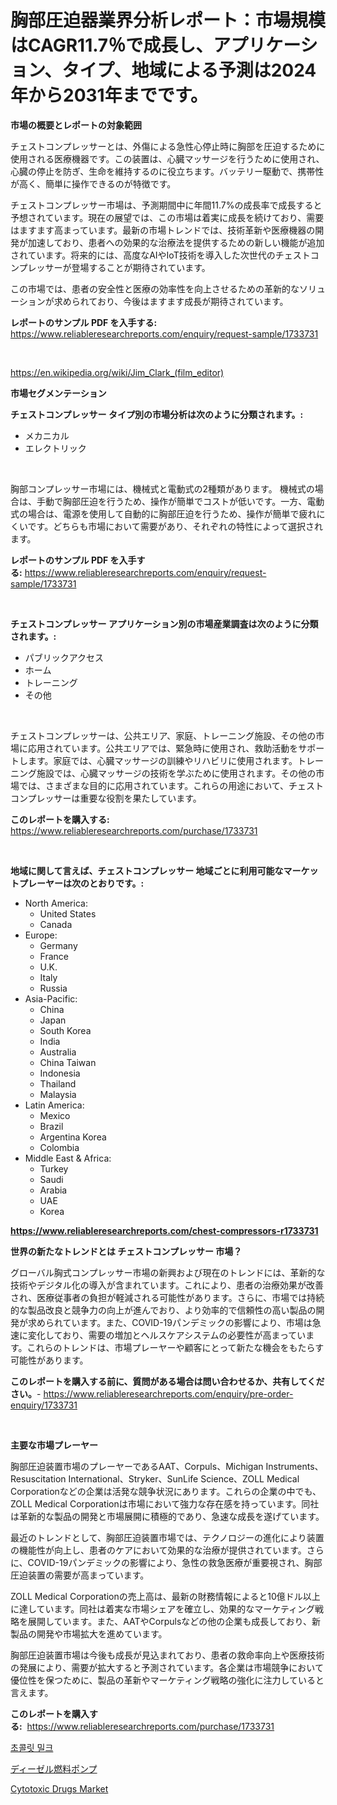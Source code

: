 <p><h1>胸部圧迫器業界分析レポート：市場規模はCAGR11.7％で成長し、アプリケーション、タイプ、地域による予測は2024年から2031年までです。</h1></p><p><strong>市場の概要とレポートの対象範囲</strong></p>
<p><p>チェストコンプレッサーとは、外傷による急性心停止時に胸部を圧迫するために使用される医療機器です。この装置は、心臓マッサージを行うために使用され、心臓の停止を防ぎ、生命を維持するのに役立ちます。バッテリー駆動で、携帯性が高く、簡単に操作できるのが特徴です。</p><p>チェストコンプレッサー市場は、予測期間中に年間11.7%の成長率で成長すると予想されています。現在の展望では、この市場は着実に成長を続けており、需要はますます高まっています。最新の市場トレンドでは、技術革新や医療機器の開発が加速しており、患者への効果的な治療法を提供するための新しい機能が追加されています。将来的には、高度なAIやIoT技術を導入した次世代のチェストコンプレッサーが登場することが期待されています。</p><p>この市場では、患者の安全性と医療の効率性を向上させるための革新的なソリューションが求められており、今後はますます成長が期待されています。</p></p>
<p><strong>レポートのサンプル PDF を入手する:</strong> <a href="https://www.reliableresearchreports.com/enquiry/request-sample/1733731">https://www.reliableresearchreports.com/enquiry/request-sample/1733731</a></p>
<p>&nbsp;</p>
<p><a href="https://en.wikipedia.org/wiki/Jim_Clark_(film_editor)">https://en.wikipedia.org/wiki/Jim_Clark_(film_editor)</a></p>
<p><strong>市場セグメンテーション</strong></p>
<p><strong>チェストコンプレッサー タイプ別の市場分析は次のように分類されます。:</strong></p>
<p><ul><li>メカニカル</li><li>エレクトリック</li></ul></p>
<p>&nbsp;</p>
<p><p>胸部コンプレッサー市場には、機械式と電動式の2種類があります。 機械式の場合は、手動で胸部圧迫を行うため、操作が簡単でコストが低いです。一方、電動式の場合は、電源を使用して自動的に胸部圧迫を行うため、操作が簡単で疲れにくいです。どちらも市場において需要があり、それぞれの特性によって選択されます。</p></p>
<p><strong>レポートのサンプル PDF を入手する:</strong>&nbsp;<a href="https://www.reliableresearchreports.com/enquiry/request-sample/1733731">https://www.reliableresearchreports.com/enquiry/request-sample/1733731</a></p>
<p>&nbsp;</p>
<p><strong> チェストコンプレッサー アプリケーション別の市場産業調査は次のように分類されます。:</strong></p>
<p><ul><li>パブリックアクセス</li><li>ホーム</li><li>トレーニング</li><li>その他</li></ul></p>
<p>&nbsp;</p>
<p><p>チェストコンプレッサーは、公共エリア、家庭、トレーニング施設、その他の市場に応用されています。公共エリアでは、緊急時に使用され、救助活動をサポートします。家庭では、心臓マッサージの訓練やリハビリに使用されます。トレーニング施設では、心臓マッサージの技術を学ぶために使用されます。その他の市場では、さまざまな目的に応用されています。これらの用途において、チェストコンプレッサーは重要な役割を果たしています。</p></p>
<p><strong>このレポートを購入する:</strong>&nbsp; <a href="https://www.reliableresearchreports.com/purchase/1733731">https://www.reliableresearchreports.com/purchase/1733731</a></p>
<p>&nbsp;</p>
<p><strong>地域に関して言えば、チェストコンプレッサー 地域ごとに利用可能なマーケットプレーヤーは次のとおりです。:</strong></p>
<p><ul>
    <li>
        North America:
        <ul>
            <li>United States</li>
            <li>Canada</li>
        </ul>
    </li>
    <li>
        Europe:
        <ul>
            <li>Germany</li>
            <li>France</li>
            <li>U.K.</li>
            <li>Italy</li>
            <li>Russia</li>
        </ul>
    </li>
    <li>
        Asia-Pacific:
        <ul>
            <li>China</li>
            <li>Japan</li>
            <li>South Korea</li>
            <li>India</li>
            <li>Australia</li>
            <li>China Taiwan</li>
            <li>Indonesia</li>
            <li>Thailand</li>
            <li>Malaysia</li>
        </ul>
    </li>
    <li>
        Latin America:
        <ul>
            <li>Mexico</li>
            <li>Brazil</li>
            <li>Argentina Korea</li>
            <li>Colombia</li>
        </ul>
    </li>
    <li>
        Middle East & Africa:
        <ul>
            <li>Turkey</li>
            <li>Saudi</li>
            <li>Arabia</li>
            <li>UAE</li>
            <li>Korea</li>
        </ul>
    </li>
    </ul></p>
<p><strong><a href="https://www.reliableresearchreports.com/chest-compressors-r1733731">https://www.reliableresearchreports.com/chest-compressors-r1733731</a></strong>&nbsp;</p>
<p><strong>世界の新たなトレンドとは チェストコンプレッサー 市場？</strong></p>
<p><p>グローバル胸式コンプレッサー市場の新興および現在のトレンドには、革新的な技術やデジタル化の導入が含まれています。これにより、患者の治療効果が改善され、医療従事者の負担が軽減される可能性があります。さらに、市場では持続的な製品改良と競争力の向上が進んでおり、より効率的で信頼性の高い製品の開発が求められています。また、COVID-19パンデミックの影響により、市場は急速に変化しており、需要の増加とヘルスケアシステムの必要性が高まっています。これらのトレンドは、市場プレーヤーや顧客にとって新たな機会をもたらす可能性があります。</p></p>
<p><strong>このレポートを購入する前に、質問がある場合は問い合わせるか、共有してください。</strong>- <a href="https://www.reliableresearchreports.com/enquiry/pre-order-enquiry/1733731">https://www.reliableresearchreports.com/enquiry/pre-order-enquiry/1733731</a></p>
<p>&nbsp;</p>
<p><strong>主要な市場プレーヤー</strong></p>
<p><p>胸部圧迫装置市場のプレーヤーであるAAT、Corpuls、Michigan Instruments、Resuscitation International、Stryker、SunLife Science、ZOLL Medical Corporationなどの企業は活発な競争状況にあります。これらの企業の中でも、ZOLL Medical Corporationは市場において強力な存在感を持っています。同社は革新的な製品の開発と市場展開に積極的であり、急速な成長を遂げています。</p><p>最近のトレンドとして、胸部圧迫装置市場では、テクノロジーの進化により装置の機能性が向上し、患者のケアにおいて効果的な治療が提供されています。さらに、COVID-19パンデミックの影響により、急性の救急医療が重要視され、胸部圧迫装置の需要が高まっています。</p><p>ZOLL Medical Corporationの売上高は、最新の財務情報によると10億ドル以上に達しています。同社は着実な市場シェアを確立し、効果的なマーケティング戦略を展開しています。また、AATやCorpulsなどの他の企業も成長しており、新製品の開発や市場拡大を進めています。</p><p>胸部圧迫装置市場は今後も成長が見込まれており、患者の救命率向上や医療技術の発展により、需要が拡大すると予測されています。各企業は市場競争において優位性を保つために、製品の革新やマーケティング戦略の強化に注力していると言えます。</p></p>
<p><strong>このレポートを購入する:</strong>&nbsp;&nbsp;<a href="https://www.reliableresearchreports.com/purchase/1733731">https://www.reliableresearchreports.com/purchase/1733731</a></p>
<p><p><a href="https://github.com/LuckeyCorbin/Market-Research-Report-List-1/blob/main/25148231208.md">초콜릿 밀크</a></p><p><a href="https://github.com/RandallRunte2023/Market-Research-Report-List-2/blob/main/1215849185862.md">ディーゼル燃料ポンプ</a></p><p><a href="https://github.com/qdaxyrhp12/Market-Research-Report-List-1/blob/main/cytotoxic-drugs-market.md">Cytotoxic Drugs Market</a></p></p>